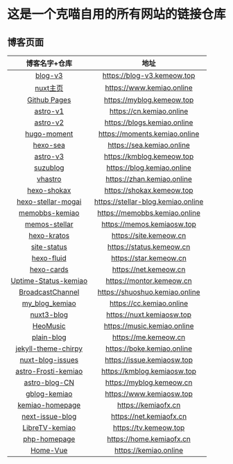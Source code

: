 # 这是一个克喵自用的所有网站的链接仓库

## 博客页面

| 博客名字+仓库 | 地址 |
| :---: | :---: |
| [blog-v3](https://github.com/Kemeow815/blog-v3) |<https://blog-v3.kemeow.top>|
| [nuxt主页](https://github.com/Kemeow815/blog-homepage-v5) |<https://www.kemiao.online>|
| [Github Pages](https://github.com/Kemeow815/Kemeow815.github.io) | <https://myblog.kemeow.top> |
| [astro-v1](https://github.com/Kemeow815/blog-astro-kemiao) | <https://cn.kemiao.online> |
| [astro-v2](https://github.com/Kemeow815/meter-kemiao-blog) | <https://blogs.kemiao.online> |
| [hugo-moment](https://github.com/Kemeow815/Moments_kemiao) | <https://moments.kemiao.online> |
| [hexo-sea](https://github.com/Kemeow815/hexo-sea-kemaio) | <https://sea.kemiao.online> |
| [astro-v3](https://github.com/Kemeow815/astro-main-blog) | <https://kmblog.kemeow.top> |
| [suzublog](https://github.com/Kemeow815/suzublog-kemiaoblog) | <https://blog.kemiao.online> |
| [vhastro](https://github.com/Kemeow815/vhAstro--kemiao) | <https://zhan.kemiao.online> |
| [hexo-shokax ](https://github.com/Kemeow815/hexo-shokax-kemiao)| <https://shokax.kemeow.top> |
| [hexo-stellar-mogai](https://github.com/Kemeow815/hexo-stellar-mogai) | <https://stellar-blog.kemiao.online> |
| [memobbs-kemiao](https://github.com/Kemeow815/memobbs-kemiao) | <https://memobbs.kemiao.online> |
| [memos-stellar](https://github.com/Kemeow815/memos-stellar) | <https://memos.kemiaosw.top> |
| [hexo-kratos](https://github.com/Kemeow815/hexo-kratos-kemiao-blog) | <https://site.kemeow.cn> |
| [site-status](https://github.com/Kemeow815/site-status-kemiao-ims) | <https://status.kemeow.cn> |
| [hexo-fluid](https://github.com/Kemeow815/hexo-fluid-kemiao) | <https://star.kemeow.cn> |
| [hexo-cards](https://github.com/Kemeow815/hexo-cards-kemiao) | <https://net.kemeow.cn> |
| [Uptime-Status-kemiao](https://github.com/Kemeow815/Uptime-Status-kemiao) | <https://montor.kemeow.cn> |
| [BroadcastChannel](https://github.com/Kemeow815/BroadcastChannel) | <https://shuoshuo.kemiao.online> |
| [my_blog_kemiao ](https://github.com/Kemeow815/my_blog_kemiao)| <https://cc.kemiao.online> |
| [nuxt3-blog](https://github.com/Kemeow815/nuxt3-blog/tree/master) | <https://nuxt.kemiaosw.top> |
| [HeoMusic](https://github.com/Kemeow815/HeoMusic) | <https://music.kemiao.online> |
| [plain-blog](https://github.com/Kemeow815/plain-blog-kemiao) | <https://me.kemeow.cn> |
| [jekyll-theme-chirpy](https://github.com/Kemeow815/kemiao-blog-chripy) | <https://boke.kemiao.online> |
| [nuxt-blog-issues](https://github.com/Kemeow815/issue-nuxt-blog-kemiao) | <https://issue.kemiaosw.top> |
| [astro-Frosti-kemiao](https://github.com/Kemeow815/astro-Frosti-kemiao) | <https://kmblog.kemiaosw.top> |
| [astro-blog-CN](https://github.com/Kemeow815/astro-blog) | <https://myblog.kemeow.cn> | 
| [gblog-kemiao](https://github.com/Kemeow815/gblog-kemiao) | <https://www.kemiaosw.top> |
| [kemiao-homepage](https://github.com/Kemeow815/Soopy-kemiao) | <https://kemiaofx.cn> |
| [next-issue-blog](https://github.com/Kemeow815/next-issue-blog) | <https://net.kemiaofx.cn> |
| [LibreTV-kemiao](https://github.com/Kemeow815/LibreTV-kemiao) | <https://tv.kemeow.top> |
| [php-homepage](https://github.com/Kemeow815/php-homepage) | <https://home.kemiaofx.cn> |
| [Home-Vue](https://github.com/Kemeow815/Home-Vue) | <https://kemiao.online> |
